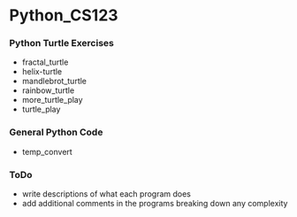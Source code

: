 # Python_CS123

### Python Turtle Exercises
 - fractal_turtle
 - helix-turtle
 - mandlebrot_turtle
 - rainbow_turtle
 - more_turtle_play
 - turtle_play

### General Python Code
- temp_convert

### ToDo
- write descriptions of what each program does
- add additional comments in the programs breaking down any complexity
